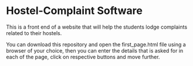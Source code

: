 # Hostel-Complaint Software
This is a front end of a website that will help the students lodge complaints related to their hostels.

You can download this repository and open the first_page.html file using a browser of your choice, then you can enter the details that is asked for 
in each of the page, click on respective buttons and move further.
